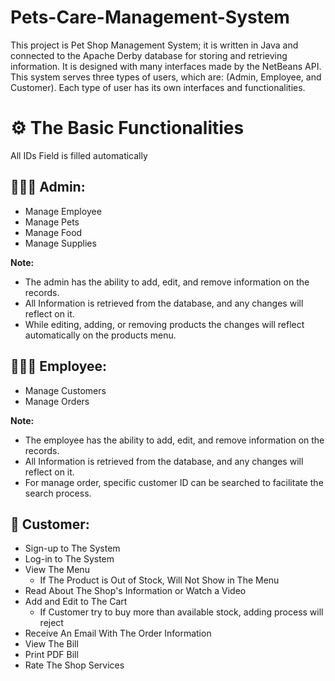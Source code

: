 # Pets-Care-Management-System
This project is Pet Shop Management System; it is written in Java and connected to the Apache Derby database for storing and retrieving information. It is designed with many interfaces made by the NetBeans API. This system serves three types of users, which are: (Admin, Employee, and Customer). Each type of user has its own interfaces and functionalities.

# ⚙️ The Basic Functionalities
All IDs Field is filled automatically

## 👨🏻‍💻 Admin: 
* Manage Employee 
* Manage Pets 
* Manage Food 
* Manage Supplies


**Note:**
* The admin has the ability to add, edit, and remove information on the records.
* All Information is retrieved from the database, and any changes will reflect on it.
* While editing, adding, or removing products the changes will reflect automatically on the products menu.


## 👨🏻‍💼 Employee: 
* Manage Customers
* Manage Orders

**Note:**
<br>
* The employee has the ability to add, edit, and remove information on the records.
* All Information is retrieved from the database, and any changes will reflect on it.
* For manage order, specific customer ID can be searched to facilitate the search process.

## 👥 Customer: 
* Sign-up to The System
* Log-in to The System
* View The Menu
  * If The Product is Out of Stock, Will Not Show in The Menu
* Read About The Shop's Information or Watch a Video
* Add and Edit to The Cart
  *  If Customer try to buy more than available stock, adding process will reject
* Receive An Email With The Order Information
* View The Bill
* Print PDF Bill
* Rate The Shop Services
